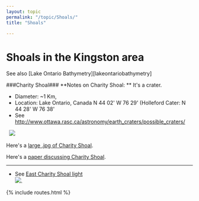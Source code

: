```yaml
---
layout: topic
permalink: "/topic/Shoals/"
title: "Shoals"

---
```


<h1>Shoals in the Kingston area</h1>

See also [Lake Ontario Bathymetry][lakeontariobathymetry]

###Charity Shoal###
**Notes on Charity Shoal:  ** It's a crater.

* Diameter: ~1 Km,
* Location: Lake Ontario, Canada N 44 02' W 76 29' (Holleford Cater: N 44 28' W 76 38'
* See http://www.ottawa.rasc.ca/astronomy/earth_craters/possible_craters/

<img src="http://www.ottawa.rasc.ca/astronomy/earth_craters/possible_craters/13_charity_sm.jpg" alt="" border="0">
<img src="http://www.ottawa.rasc.ca/astronomy/earth_craters/possible_craters/14_charity3d_sm.jpg" alt="" border="0">
<img src="http://k7waterfront.org/Images/CharityShoal.jpg">

Here's a [large .jpg of Charity Shoal](http://www.ngdc.noaa.gov/mgg/greatlakes/lakeontario_cdrom/images/a12_lg.jpg).

Here's a [paper discussing Charity Shoal](http://www.glerl.noaa.gov/pubs/fulltext/2001/20010012.pdf).

----
* See [East Charity Shoal light<br> <img src="http://k7waterfront.org/Images/EastCharityShoalLight.jpg">](http://lighthouse.boatnerd.com/gallery/Ontario/EastCharityShoal.htm).

{% include routes.html %}
